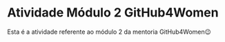 # Atividade Módulo 2 GitHub4Women
Esta é a atividade referente ao módulo 2 da mentoria GitHub4Women😉 

